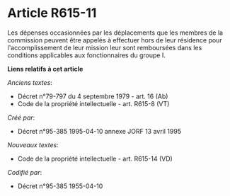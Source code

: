 # Article R615-11

Les dépenses occasionnées par les déplacements que les membres de la commission peuvent être appelés à effectuer hors de leur
résidence pour l'accomplissement de leur mission leur sont remboursées dans les conditions applicables aux fonctionnaires du
groupe I.

**Liens relatifs à cet article**

_Anciens textes_:

  - Décret n°79-797 du 4 septembre 1979 - art. 16 (Ab)
  - Code de la propriété intellectuelle - art. R615-8 (VT)

_Créé par_:

  - Décret n°95-385 1995-04-10 annexe JORF 13 avril 1995

_Nouveaux textes_:

  - Code de la propriété intellectuelle - art. R615-14 (VD)

_Codifié par_:

  - Décret n°95-385 1955-04-10
